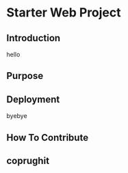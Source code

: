 # Starter Web Project

## Introduction
hello
## Purpose

## Deployment
byebye
## How To Contribute

## coprughit